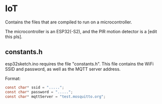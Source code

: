 # IoT

Contains the files that are compiled to run on a microcontroller.

The microcontroller is an ESP32(-S2), and the PIR motion detector is a [edit this pls].

## constants.h

esp32sketch.ino requires the file "constants.h". This file contains the WiFi SSID and password, as well as the MQTT server address.

Format:

```c
const char* ssid = ".....";
const char* password = ".....";
const char* mqttServer = "test.mosquitto.org";
```

